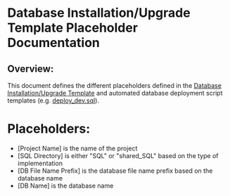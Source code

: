 # Database Installation/Upgrade Template Placeholder Documentation

## Overview:
This document defines the different placeholders defined in the [Database Installation/Upgrade Template](./Template%20-%20Installing%20or%20Upgrading%20the%20Database.MD) and automated database deployment script templates (e.g. [deploy_dev.sql](./repository_templates/SQL/deploy_dev.sql)).

# Placeholders:
- [Project Name] is the name of the project
- [SQL Directory] is either "SQL" or "shared_SQL" based on the type of implementation
- [DB File Name Prefix] is the database file name prefix based on the database name
- [DB Name] is the database name
